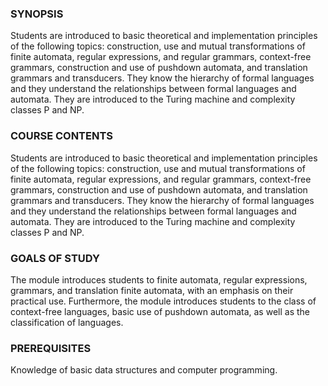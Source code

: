 <h3>SYNOPSIS</h3>
Students are introduced to basic theoretical and implementation principles of the following topics: construction, use and mutual transformations of finite automata, regular expressions, and regular grammars, context-free grammars, construction and use of pushdown automata, and translation grammars and transducers. They know the hierarchy of formal languages and they understand the relationships between formal languages and automata. They are introduced to the Turing machine and complexity classes P and NP.

<h3>COURSE CONTENTS</h3>
Students are introduced to basic theoretical and implementation principles of the following topics: construction, use and mutual transformations of finite automata, regular expressions, and regular grammars, context-free grammars, construction and use of pushdown automata, and translation grammars and transducers. They know the hierarchy of formal languages and they understand the relationships between formal languages and automata. They are introduced to the Turing machine and complexity classes P and NP.

<h3>GOALS OF STUDY</h3>
The module introduces students to finite automata, regular expressions, grammars, and translation finite automata, with an emphasis on their practical use. Furthermore, the module introduces students to the class of context-free languages, basic use of pushdown automata, as well as the classification of languages.

<h3>PREREQUISITES</h3>
Knowledge of basic data structures and computer programming.